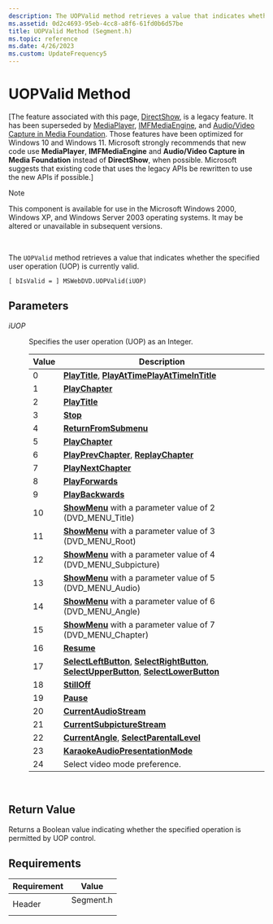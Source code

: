 ```yaml
---
description: The UOPValid method retrieves a value that indicates whether the specified user operation (UOP) is currently valid.
ms.assetid: 0d2c4693-95eb-4cc8-a8f6-61fd0b6d57be
title: UOPValid Method (Segment.h)
ms.topic: reference
ms.date: 4/26/2023
ms.custom: UpdateFrequency5
---
```


# UOPValid Method

\[The feature associated with this page, [DirectShow](/windows/win32/directshow/directshow), is a legacy feature. It has been superseded by [MediaPlayer](/uwp/api/Windows.Media.Playback.MediaPlayer), [IMFMediaEngine](/windows/win32/api/mfmediaengine/nn-mfmediaengine-imfmediaengine), and [Audio/Video Capture in Media Foundation](windows/win32/medfound/audio-video-capture-in-media-foundation). Those features have been optimized for Windows 10 and Windows 11. Microsoft strongly recommends that new code use **MediaPlayer**, **IMFMediaEngine** and **Audio/Video Capture in Media Foundation** instead of **DirectShow**, when possible. Microsoft suggests that existing code that uses the legacy APIs be rewritten to use the new APIs if possible.\]

> [!Note]  
> This component is available for use in the Microsoft Windows 2000, Windows XP, and Windows Server 2003 operating systems. It may be altered or unavailable in subsequent versions.

 

The `UOPValid` method retrieves a value that indicates whether the specified user operation (UOP) is currently valid.

``` syntax
[ bIsValid = ] MSWebDVD.UOPValid(iUOP)
```

## Parameters

<dl> <dt>

<span id="iUOP"></span><span id="iuop"></span><span id="IUOP"></span>*iUOP*
</dt> <dd>

Specifies the user operation (UOP) as an Integer.



| Value | Description                                                                                                                                                                                                              |
|-------|--------------------------------------------------------------------------------------------------------------------------------------------------------------------------------------------------------------------------|
| 0     | [**PlayTitle**](playtitle-method.md), [**PlayAtTime**](playattime-method.md)[**PlayAtTimeInTitle**](playattimeintitle-method.md)                                                                                      |
| 1     | [**PlayChapter**](playchapter-method.md)                                                                                                                                                                                |
| 2     | [**PlayTitle**](playtitle-method.md)                                                                                                                                                                                    |
| 3     | [**Stop**](stop-method.md)                                                                                                                                                                                              |
| 4     | [**ReturnFromSubmenu**](returnfromsubmenu-method.md)                                                                                                                                                                    |
| 5     | [**PlayChapter**](playchapter-method.md)                                                                                                                                                                                |
| 6     | [**PlayPrevChapter**](playprevchapter-method.md), [**ReplayChapter**](replaychapter-method.md)                                                                                                                         |
| 7     | [**PlayNextChapter**](playnextchapter-method.md)                                                                                                                                                                        |
| 8     | [**PlayForwards**](playforwards-method.md)                                                                                                                                                                              |
| 9     | [**PlayBackwards**](playbackwards-method.md)                                                                                                                                                                            |
| 10    | [**ShowMenu**](showmenu-method.md) with a parameter value of 2 (DVD\_MENU\_Title)                                                                                                                                       |
| 11    | [**ShowMenu**](showmenu-method.md) with a parameter value of 3 (DVD\_MENU\_Root)                                                                                                                                        |
| 12    | [**ShowMenu**](showmenu-method.md) with a parameter value of 4 (DVD\_MENU\_Subpicture)                                                                                                                                  |
| 13    | [**ShowMenu**](showmenu-method.md) with a parameter value of 5 (DVD\_MENU\_Audio)                                                                                                                                       |
| 14    | [**ShowMenu**](showmenu-method.md) with a parameter value of 6 (DVD\_MENU\_Angle)                                                                                                                                       |
| 15    | [**ShowMenu**](showmenu-method.md) with a parameter value of 7 (DVD\_MENU\_Chapter)                                                                                                                                     |
| 16    | [**Resume**](resume-method.md)                                                                                                                                                                                          |
| 17    | [**SelectLeftButton**](selectleftbutton-method.md), [**SelectRightButton**](selectrightbutton-method.md), [**SelectUpperButton**](selectupperbutton-method.md), [**SelectLowerButton**](selectlowerbutton-method.md) |
| 18    | [**StillOff**](stilloff-method.md)                                                                                                                                                                                      |
| 19    | [**Pause**](pause-method.md)                                                                                                                                                                                            |
| 20    | [**CurrentAudioStream**](currentaudiostream-property.md)                                                                                                                                                                |
| 21    | [**CurrentSubpictureStream**](currentsubpicturestream-property.md)                                                                                                                                                      |
| 22    | [**CurrentAngle**](currentangle-property.md), [**SelectParentalLevel**](selectparentallevel-method.md)                                                                                                                 |
| 23    | [**KaraokeAudioPresentationMode**](karaokeaudiopresentationmode-property.md)                                                                                                                                            |
| 24    | Select video mode preference.                                                                                                                                                                                            |



 

</dd> </dl>

## Return Value

Returns a Boolean value indicating whether the specified operation is permitted by UOP control.

## Requirements



| Requirement | Value |
|-------------------|--------------------------------------------------------------------------------------|
| Header<br/> | <dl> <dt>Segment.h</dt> </dl> |



 

 




